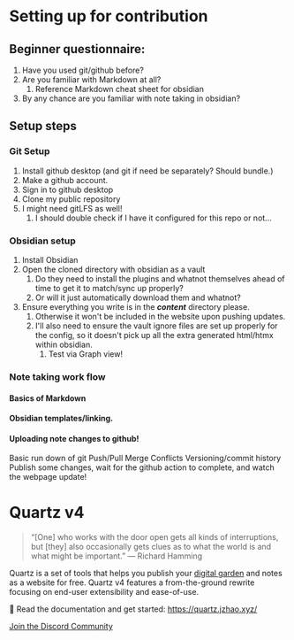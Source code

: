 # Setting up for contribution
## Beginner questionnaire:
1. Have you used git/github before?
2. Are you familiar with Markdown at all?
	1. Reference Markdown cheat sheet for obsidian
3. By any chance are you familiar with note taking in obsidian?

## Setup steps
### Git Setup
1. Install github desktop (and git if need be separately? Should bundle.)
2. Make a github account.
3. Sign in to github desktop
4. Clone my public repository
5. I might need gitLFS as well!
	1. I should double check if I have it configured for this repo or not...
### Obsidian setup
1. Install Obsidian
2. Open the cloned directory with obsidian as a vault
	1. Do they need to install the plugins and whatnot themselves ahead of time to get it to match/sync up properly?
	2. Or will it just automatically download them and whatnot?
4. Ensure everything you write is in the ***content*** directory please.
	1. Otherwise it won't be included in the website upon pushing updates.
	2. I'll also need to ensure the vault ignore files are set up properly for the config, so it doesn't pick up all the extra generated html/htmx within obsidian.
		1. Test via Graph view!
### Note taking work flow
#### Basics of Markdown
#### Obsidian templates/linking.
#### Uploading note changes to github!
Basic run down of git
Push/Pull
Merge Conflicts
Versioning/commit history
Publish some changes, wait for the github action to complete, and watch the webpage update!

# Quartz v4

> “[One] who works with the door open gets all kinds of interruptions, but [they] also occasionally gets clues as to what the world is and what might be important.” — Richard Hamming

Quartz is a set of tools that helps you publish your [digital garden](https://jzhao.xyz/posts/networked-thought) and notes as a website for free.
Quartz v4 features a from-the-ground rewrite focusing on end-user extensibility and ease-of-use.

🔗 Read the documentation and get started: https://quartz.jzhao.xyz/

[Join the Discord Community](https://discord.gg/cRFFHYye7t)
